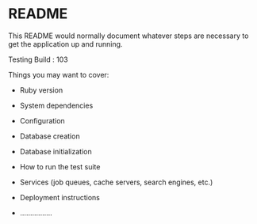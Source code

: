 # README

This README would normally document whatever steps are necessary to get the
application up and running.

Testing Build : 103

Things you may want to cover:

* Ruby version

* System dependencies

* Configuration

* Database creation

* Database initialization

* How to run the test suite

* Services (job queues, cache servers, search engines, etc.)

* Deployment instructions

* ................
